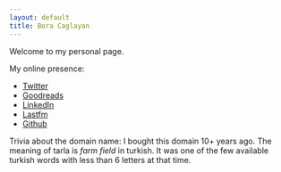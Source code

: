 ```yaml
---
layout: default
title: Bora Caglayan
---
```


Welcome to my personal page. 

My online presence:

 * [Twitter](http://twitter.com/caglayan)
 * [Goodreads](ttp://www.goodreads.com/user/show/631324-bora/)
 * [LinkedIn](http://www.linkedin.com/profile/view?id=3051621)
 * [Lastfm](http://www.last.fm/user/boracaglayan)
 * [Github](http://github.com/boracaglayan)

Trivia about the domain name: I bought this domain 10+ years ago. The meaning of tarla is *farm field* in turkish. It was one of the few available turkish words with less than 6 letters at that time.